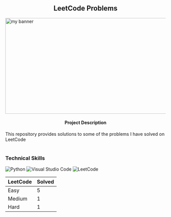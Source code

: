 <h2 align='center'><b> LeetCode Problems </b></h2>
<img width='1500' height='300' src="https://user-images.githubusercontent.com/98472023/216380085-d5f2a66e-4e7d-475b-b0c5-d4690efe817e.png" alt="my banner"> 

<h4 align='center'> Project Description </h4> 
This repository provides solutions to some of the problems I have solved on LeetCode  <br><br>

### Technical Skills 
![Python](https://img.shields.io/badge/python-3670A0?style=for-the-badge&logo=python&logoColor=ffdd54)
![Visual Studio Code](https://img.shields.io/badge/Visual%20Studio%20Code-0078d7.svg?style=for-the-badge&logo=visual-studio-code&logoColor=white)
![LeetCode](https://img.shields.io/badge/LeetCode-000000?style=for-the-badge&logo=LeetCode&logoColor=#d16c06)

| LeetCode  | Solved |
| ----------| ------ |
| Easy      |  5     |
| Medium    |  1     |
| Hard      |  1     |
